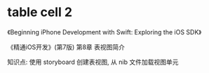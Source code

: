 # table cell 2

《Beginning iPhone Development with Swift: Exploring the iOS SDK》

《精通iOS开发》(第7版) 第8章 表视图简介

知识点: 使用 storyboard 创建表视图, 从 nib 文件加载视图单元
